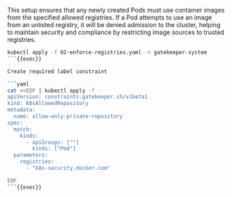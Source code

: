 This setup ensures that any newly created Pods must use container images from the specified allowed registries. If a Pod attempts to use an image from an unlisted registry, it will be denied admission to the cluster, helping to maintain security and compliance by restricting image sources to trusted registries.

```bash
kubectl apply -f 02-enforce-registries.yaml -n gatekeeper-system
```{{exec}}

Create required label constraint

```yaml
cat <<EOF | kubectl apply -f -
apiVersion: constraints.gatekeeper.sh/v1beta1
kind: K8sAllowedRepository
metadata:
  name: allow-only-private-repository
spec:
  match:
    kinds:
      - apiGroups: [""]
        kinds: ["Pod"]
  parameters:
    registries:
      - "k8s-security.docker.com"

EOF
```{{exec}}
